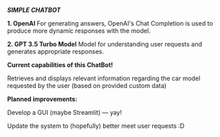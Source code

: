 ***SIMPLE CHATBOT***

**1. OpenAI**
For generating answers, OpenAI's Chat Completion is used to produce more dynamic responses with the model.

**2. GPT 3.5 Turbo Model**
Model for understanding user requests and generates appropriate responses.

**Current capabilities of this ChatBot!** 

Retrieves and displays relevant information regarding the car model requested by the user (based on provided custom data)

**Planned improvements:**

Develop a GUI (maybe Streamlit) — yay!

Update the system to (hopefully) better meet user requests :D
